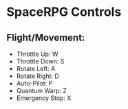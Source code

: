 # SpaceRPG Controls

## Flight/Movement:
- Throttle Up: W
- Throttle Down: S
- Rotate Left: A
- Rotate Right: D
- Auto-Pilot: P
- Quantum Warp: Z
- Emergency Stop: X
